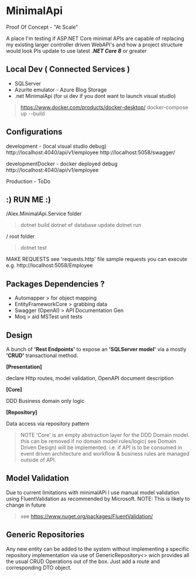 
# MinimalApi
Proof Of Concept - "At Scale"

A place I'm testing if ASP.NET Core minimal APIs are capable of replacing my existing larger controller driven WebAPI's and how a project structure would look
Pls update to use latest <em><strong>.NET Core 8</strong></em> or greater

## Local Dev ( Connected Services )

- SQLServer
- Azurite emulator - Azure Blog Storage
- .net MinimalApi (for ui dev if you dont want to launch visual studio)

> https://www.docker.com/products/docker-desktop/
docker-compose up --build

## Configurations
development - (local visual studio debug)
http://localhost:4040/api/v1/employee
http://localhost:5058/swagger/

developmentDocker - docker deployed debug
http://localhost:4040/api/v1/employee

Production - ToDo

## :) RUN ME :)

 /Alex.MinimalApi.Service folder

>dotnet build
>dotnet ef database update
>dotnet run

 / root folder

>dotnet test

MAKE REQUESTS
see 'requests.http' file sample requests you can execute
e.g.   http://localhost:5058/Employee



## Packages Dependencies ?

- Automapper > for object mapping
- EntityFrameworkCore > grabbing data
- Swagger (OpenAI)  > API Documentation Gen
- Moq > aid MSTest unit tests


## Design

A bunch of __'Rest Endpoints'__ to expose an __'SQLServer model'__ via a mostly __'CRUD'__ transactional method. 

__[Presentation]__

declare Http routes, model validation, OpenAPI document description
  
__[Core]__

DDD Business domain only logic
   
__[Repository]__

Data access via repository pattern

> NOTE 'Core' is an empty abstraction layer for the DDD Domain model.
  this can be removed if no domain model rules/logic( see Domain Driven Design)  will be implemented.
  i.e. if API is to be consumed in event driven architecture and workflow & business rules are managed outside of API.

## Model Validation
Due to current limitations with minimalAPi I use manual model validation using FluentValidation as recommended by Microsoft. NOTE: This is likely to change in future 
> see https://www.nuget.org/packages/FluentValidation/
 
 
## Generic Repositories

Any new entity can be added to the system without implementing a specific repository implementation via use of GenericRepository<<T>> wich provides all the usual CRUD Operations out of the box. Just add a route and corresponding DTO object.


